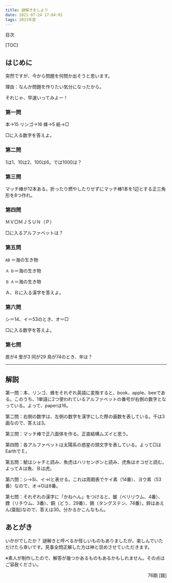 ```yaml
---
title: 謎解きをしよう
date: 2021-07-24 17:04:01
tags: 2021年度
---
```



目次

[TOC]



## はじめに

 突然ですが、今から問題を何問か出そうと思います。

理由：なんか問題を作りたい気分になったから。

それじゃ、早速いってみよー！

### 第一問

本→15  リンゴ→16  蜂→5  紙→▢

▢に入る数字を答えよ。

### 第二問

1は1、10は2、100は6。では1000は？

### 第三問

マッチ棒が12本ある。折ったり燃やしたりせずにマッチ棒1本を1辺とする正三角形を8つ作れ。

### 第四問

ＭＶ▢ＭＪＳＵＮ（Ｐ）

▢に入るアルファベットは？

### 第五問

`AB`  ＝海の生き物

`Ａ`  `Ｂ`＝海の生き物

`Ｂ`  `Ａ`＝海の生き物

Ａ、Ｂに入る漢字を答えよ。

### 第六問

シ＝14、イ＝53のとき、オ＝▢

▢に入る数字を答えよ。

### 第七問

皮が4  里が3  同が29  鳥が74のとき、辛は？

------

## 解説

第一問：本、リンゴ、蜂をそれぞれ英語に変換すると、book、apple、beeである。このうち、1単語に2つ使われているアルファベットの番号が右側の数字となっている。よって、paperは16。



第二問：右側の数字は、左側の数字を漢字にした際の画数を表している。千は3画なので、答えは3。



第三問：マッチ棒で正八面体を作る。正直結構ムズイと思う。



第四問：各アルファベットは太陽系の惑星の頭文字を表している。よって▢はEarthでＥ。



第五問：鯱はシャチと読み、魚虎はハリセンボンと読み、虎魚はオコゼと読む。よってＡは魚、Ｂは虎。



第六問：シ→Si、イ→Iと表せる。これは周期表でケイ素（14番）、ヨウ素（53番）なので、オ→Oは8番。



第七問：それぞれの漢字に「かねへん」をつけると、鈹（ベリリウム、4番）、鋰（リチウム、3番）、銅（どう、29番）、鵭（タングステン、74番）。鋅はあえん(亜鉛)なので、答えは30。分かるかこんなもん。

## あとがき

いかがでしたか？ 謎解きと呼べるか怪しいものもありましたが、楽しんでいただけたら幸いです。見事全問正解した方は神と崇めさせていただきます。

※素人が制作したので、解答が幾つかあるものもあるかもしれません。その点はご容赦ください。

<div style="text-align: right">76期 [鋨]</div>


